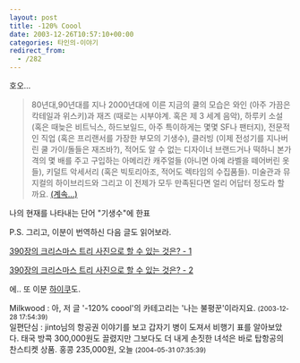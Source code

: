 ```yaml
---
layout: post
title: -120% Coool
date: 2003-12-26T10:57:10+00:00
categories: 타인의-이야기
redirect_from:
  - /282
---
```


호오...

> 80년대,90년대를 지나 2000년대에 이른 지금의 쿨의 모습은 와인 (아주 가끔은 칵테일과 위스키)과 재즈 (때로는 시부야계. 혹은 제 3 세계 음악), 하루키 소설 (혹은 때늦은 비트닉스, 하드보일드, 아주 특이하게는 몇몇 SF나 팬터지), 전문적인 직업 (혹은 프리랜서를 가장한 부모의 기생수), 클러빙 (이제 전성기를 지나버린 쿨 가이/돌들은 재즈바?), 적어도 알 수 없는 디자이너 브랜드거나 떡하니 본가격의 몇 배를 주고 구입하는 아메리칸 캐주얼들 (아니면 아예 라벨을 떼어버린 옷들), 키덜트 악세서리 (혹은 빅토리아조, 적어도 렉타임의 수집품들). 미술관과 뮤지컬의 하이브리드와 그리고 이 전제가 모두 만족된다면 얼리 어답터 정도라 할까요. <a href="http://marlais.egloos.com/171098" target="bb">(계속...)</a>

나의 현재를 나타내는 단어 "기생수"에 한표

P.S. 그리고, 이분이 번역하신 다음 글도 읽어보라.

<a href="http://marlais.egloos.com/176634" target="bb">390장의 크리스마스 트리 사진으로 할 수 있는 것은? - 1</a>

<a href="http://marlais.egloos.com/177915" target="bb">390장의 크리스마스 트리 사진으로 할 수 있는 것은? - 2</a>

에.. 또 이분 <a href="http://marlais.egloos.com/141028" target="bb">하이쿠</a>도.
<div id=comments>
<div class=comment>
<!--- cmt:583 --->
<!--- mail: --->
<!--- parent:0 --->
Milkwood : 
아, 저 글 '-120% coool'의 카테고리는 '나는 불평꾼'이라지요.
 <small>(2003-12-28 17:54:39)</small>
</div>
<div class=comment>
<!--- cmt:584 --->
<!--- mail: --->
<!--- parent:0 --->
일편단심 : 
jinto님의 항공권 이야기를 보고 갑자기 병이 도져서 비행기 표를 알아보았다. 태국 방콕 300,000원도 끌렸지만 그보다도 더 내게 손짓한 녀석은 바로 탑항공의 찬스티켓 상품. 홍콩 235,000원, 오늘
 <small>(2004-05-31 07:35:39)</small>
</div>
</div>
